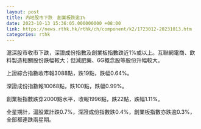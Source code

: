 ```yaml
---
layout: post
title: 內地股市下跌　創業板跌逾1%
date: 2023-10-13 15:36:05.000000000 +08:00
link: https://news.rthk.hk/rthk/ch/component/k2/1723012-20231013.htm
categories: rthk
---
```


滬深股市收市下跌，深證成份指數及創業板指數跌近1%或以上。互聯網電商、飲料製造相關股份跌幅較大；但減肥藥、6G概念股等股份升幅較大。

上證綜合指數收市報3088點，跌19點，跌幅0.64%。

深證成份指數報10068點，跌100點，跌幅0.99%。

創業板指數跌穿2000點水平，收報1996點，跌22點，跌幅1.11%。

全星期計，滬股累計跌0.7%，深證成份指數跌0.4%，創業板指數亦跌逾0.3%，全部都連跌兩星期。

